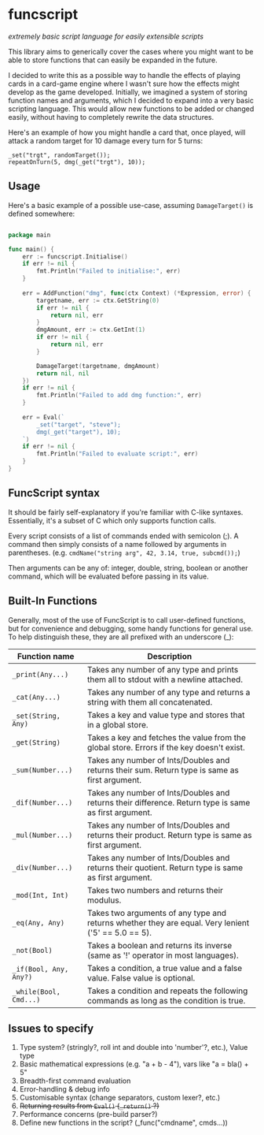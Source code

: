 # funcscript
*extremely basic script language for easily extensible scripts*

This library aims to generically cover the cases where you might want
to be able to store functions that can easily be expanded in the future.

I decided to write this as a possible way to handle the effects of
playing cards in a card-game engine where I wasn't sure how the effects
might develop as the game developed. Initially, we imagined a system of
storing function names and arguments, which I decided to expand into a
very basic scripting language. This would allow new functions to be added
or changed easily, without having to completely rewrite the data structures.

Here's an example of how you might handle a card that, once played, will
attack a random target for 10 damage every turn for 5 turns:

	_set("trgt", randomTarget());
	repeatOnTurn(5, dmg(_get("trgt"), 10));

## Usage
Here's a basic example of a possible use-case, assuming `DamageTarget()` is defined somewhere:
```go

package main

func main() {
	err := funcscript.Initialise()
	if err != nil {
		fmt.Println("Failed to initialise:", err)
	}
	
	err = AddFunction("dmg", func(ctx Context) (*Expression, error) {
		targetname, err := ctx.GetString(0)
		if err != nil {
			return nil, err
		}
		dmgAmount, err := ctx.GetInt(1)
		if err != nil {
			return nil, err
		}

		DamageTarget(targetname, dmgAmount)
		return nil, nil
	})
	if err != nil {
		fmt.Println("Failed to add dmg function:", err)
	}
	
	err = Eval(`
		_set("target", "steve");
		dmg(_get("target"), 10);
	`)
	if err != nil {
		fmt.Println("Failed to evaluate script:", err)
	}
}

```

## FuncScript syntax
It should be fairly self-explanatory if you're familiar with C-like syntaxes.
Essentially, it's a subset of C which only supports function calls.

Every script consists of a list of commands ended with semicolon (;).
A command then simply consists of a name followed by arguments in parentheses.
(e.g. `cmdName("string arg", 42, 3.14, true, subcmd());`)

Then arguments can be any of: integer, double, string, boolean or another command,
which will be evaluated before passing in its value.

## Built-In Functions
Generally, most of the use of FuncScript is to call user-defined functions, but for
convenience and debugging, some handy functions for general use. To help distinguish
these, they are all prefixed with an underscore (_):

| Function name          | Description                                                                                           |
|------------------------|-------------------------------------------------------------------------------------------------------|
| `_print(Any...)`       | Takes any number of any type and prints them all to stdout with a newline attached.                   |
| `_cat(Any...)`         | Takes any number of any type and returns a string with them all concatenated.                         |
| `_set(String, Any)`    | Takes a key and value type and stores that in a global store.                                         |
| `_get(String)`         | Takes a key and fetches the value from the global store. Errors if the key doesn't exist.             |
| `_sum(Number...)`      | Takes any number of Ints/Doubles and returns their sum. Return type is same as first argument.        |
| `_dif(Number...)`      | Takes any number of Ints/Doubles and returns their difference. Return type is same as first argument. |
| `_mul(Number...)`      | Takes any number of Ints/Doubles and returns their product. Return type is same as first argument.    |
| `_div(Number...)`      | Takes any number of Ints/Doubles and returns their quotient. Return type is same as first argument.   |
| `_mod(Int, Int)`       | Takes two numbers and returns their modulus.                                                          |
| `_eq(Any, Any)`        | Takes two arguments of any type and returns whether they are equal. Very lenient ('5' == 5.0 == 5).   |
| `_not(Bool)`           | Takes a boolean and returns its inverse (same as '!' operator in most languages).                     |
| `_if(Bool, Any, Any?)` | Takes a condition, a true value and a false value. False value is optional.                           |
| `_while(Bool, Cmd...)` | Takes a condition and repeats the following commands as long as the condition is true.                |

## Issues to specify
 1. Type system? (stringly?, roll int and double into 'number'?, etc.), Value type
 2. Basic mathematical expressions (e.g. "a + b - 4"), vars like "a = bla() + 5"
 3. Breadth-first command evaluation
 4. Error-handling & debug info
 5. Customisable syntax (change separators, custom lexer?, etc.)
 6. ~~Returning results from `Eval()` (`_return()` ?)~~
 7. Performance concerns (pre-build parser?)
 8. Define new functions in the script? (_func("cmdname", cmds...))
